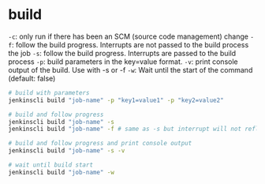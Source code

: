# build

`-c`: only run if there has been an SCM (source code management) change
`-f`: follow the build progress. Interrupts are not passed to the build process
the job
`-s`: follow the build progress. Interrupts are passed to the build process
`-p`: build parameters in the key=value format.
`-v`: print console output of the build. Use with -s or -f
`-w`: Wait until the start of the command (default: false)

```sh
# build with parameters
jenkinscli build "job-name" -p "key1=value1" -p "key2=value2"

# build and follow progress
jenkinscli build "job-name" -s
jenkinscli build "job-name" -f # same as -s but interrupt will not reflect to the build process

# build and follow progress and print console output
jenkinscli build "job-name" -s -v

# wait until build start
jenkinscli build "job-name" -w
```
